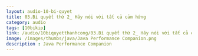 ```yaml
---
layout: audio-10-bi-quyet
title: 03.Bí quyết thứ 2_ Hãy nói với tất cả cảm hứng 
category: audio
tags: [10bikip]
link: /audio/10biquyetthanhcong/03.Bí quyết thứ 2_ Hãy nói với tất cả cảm hứng.mp3 
image: /images/thumbs/java/Java Performance Companion.png
description : Java Performance Companion 
---
```












